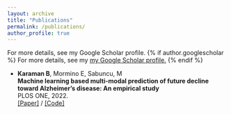 ```yaml
---
layout: archive
title: "Publications"
permalink: /publications/
author_profile: true
---
```

For more details, see my Google Scholar profile.
{% if author.googlescholar %}
  For more details, see my <u><a href="{{author.googlescholar}}">my Google Scholar profile</a>.</u>
{% endif %}

- __Karaman B__, Mormino E, Sabuncu, M    
**Machine learning based multi-modal prediction of future
decline toward Alzheimer’s disease: An empirical study**  
PLOS ONE, 2022.    
[\[Paper\]]() / [\[Code\]]((https://github.com/batuhankmkaraman/mlbasedad))
